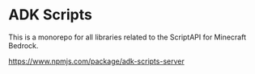 # ADK Scripts

This is a monorepo for all libraries related to the ScriptAPI for Minecraft Bedrock.

https://www.npmjs.com/package/adk-scripts-server

